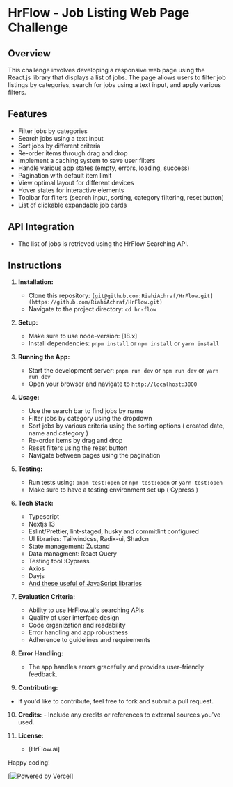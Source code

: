 # HrFlow - Job Listing Web Page Challenge

## Overview

This challenge involves developing a responsive web page using the React.js library that displays a list of jobs. The page allows users to filter job listings by categories, search for jobs using a text input, and apply various filters.


## Features

- Filter jobs by categories
- Search jobs using a text input
- Sort jobs by different criteria
- Re-order items through drag and drop
- Implement a caching system to save user filters
- Handle various app states (empty, errors, loading, success)
- Pagination with default item limit
- View optimal layout for different devices
- Hover states for interactive elements
- Toolbar for filters (search input, sorting, category filtering, reset button)
- List of clickable expandable job cards

## API Integration

- The list of jobs is retrieved using the HrFlow Searching API.

## Instructions

1. **Installation:**
   - Clone this repository: `[git@github.com:RiahiAchraf/HrFlow.git](https://github.com/RiahiAchraf/HrFlow.git)`
   - Navigate to the project directory: `cd hr-flow`

2. **Setup:**
   - Make sure to use node-version: [18.x]
   - Install dependencies: `pnpm install` or `npm install` or `yarn install` 

3. **Running the App:**
   - Start the development server: `pnpm run dev` or `npm run dev` or `yarn run dev`
   - Open your browser and navigate to `http://localhost:3000`

4. **Usage:**
   - Use the search bar to find jobs by name
   - Filter jobs by category using the dropdown
   - Sort jobs by various criteria using the sorting options ( created date, name and category )
   - Re-order items by drag and drop
   - Reset filters using the reset button
   - Navigate between pages using the pagination

5. **Testing:**
   - Run tests using: `pnpm test:open` or `npm test:open` or `yarn test:open`
   - Make sure to have a testing environment set up ( Cypress )

6. **Tech Stack:**
   - Typescript
   - Nextjs 13
   - Eslint/Prettier, lint-staged, husky and commitlint configured
   - UI libraries: Tailwindcss, Radix-ui, Shadcn
   - State management: Zustand
   - Data managment: React Query
   - Testing tool :Cypress
   - Axios
   - Dayjs
   - [And these useful of JavaScript libraries ](https://github.com/RiahiAchraf/HrFlow/blob/main/package.json)

7. **Evaluation Criteria:**
   - Ability to use HrFlow.ai's searching APIs
   - Quality of user interface design
   - Code organization and readability
   - Error handling and app robustness
   - Adherence to guidelines and requirements

8. **Error Handling:**
   - The app handles errors gracefully and provides user-friendly feedback.

9.  **Contributing:**
   - If you'd like to contribute, feel free to fork and submit a pull request.

10.  **Credits:**
    - Include any credits or references to external sources you've used.

11. **License:**
    - [HrFlow.ai]

Happy coding!

[![Powered by Vercel](./powered-by-vercel.svg)]